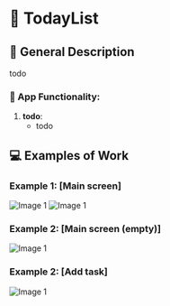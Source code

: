 # 📝 TodayList

## 🌟 General Description
todo


### 📑 App Functionality:

1. **todo**:
   - todo


## 💻 Examples of Work
### Example 1: [Main screen]
![Image 1](docs/images/image1.jpg)
![Image 1](docs/images/image2.jpg)

### Example 2: [Main screen (empty)]
![Image 1](docs/images/image3.jpg)

### Example 2: [Add task]
![Image 1](docs/images/image4.jpg)
